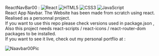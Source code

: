 ReactNavBar00 : ![React](https://img.shields.io/badge/react-%2320232a.svg?style=for-the-badge&logo=react&logoColor=%2361DAFB) ![HTML5](https://img.shields.io/badge/html5-%23E34F26.svg?style=for-the-badge&logo=html5&logoColor=white)  ![CSS3](https://img.shields.io/badge/css3-%231572B6.svg?style=for-the-badge&logo=css3&logoColor=white) ![JavaScript](https://img.shields.io/badge/javascript-%23323330.svg?style=for-the-badge&logo=javascript&logoColor=%23F7DF1E)  
React App Navbar.
The Website has been made from scratch using react.  
Realised as a personnal project.  
If you want to use this repo please check versions used in package.json , Also this project needs react-scripts / react-icons / react-router-dom packages to be installed.   
If you want to see it live, check out my personal portflio at : 
  
  
    
    
    
![Naavbar00Pic](https://user-images.githubusercontent.com/71343777/199238899-13d86b5d-859f-4e98-91d9-e79cf36d4a43.png)
